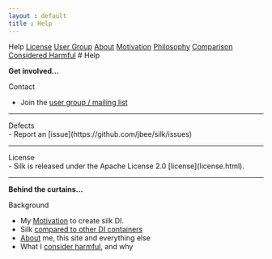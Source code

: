 ```yaml
---
layout : default
title : Help
---
```

<tour class="c-help">
Help
<a href="license.html">License</a>
<a href="https://groups.google.com/group/silk-di">User Group</a>
<a href="about.html">About</a>
<a href="motivation.html">Motivation</a>
<a href="philosophy.html">Philosophy</a>
<a href="comparison.html">Comparison</a>
<a href="harmful.html">Considered Harmful</a>
</tour>
# Help

<b class="bullet">Get involved...</b>
<div class="icon"><span class="fa fa-comments-o"></span>Contact</div>

- Join the [user group / mailing list](https://groups.google.com/group/silk-di)

----

<div class="icon"><span class="fa fa-bug"></span>Defects</div>
- Report an [issue](https://github.com/jbee/silk/issues)

----

<div class="icon"><span class="fa fa-legal"></span>License</div>
- Silk is released under the Apache License 2.0 [license](license.html).

----

<b class="bullet">Behind the curtains...</b>
<div class="icon"><span class="fa fa-rocket"></span>Background</div>

- My [Motivation](motivation.html) to create silk DI.
- Silk [compared to other DI containers](comparison.html)
- [About](about.html) me, this site and everything else
- What I [consider harmful](harmful.html), and why
